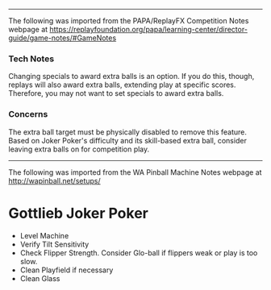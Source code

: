 ***
The following was imported from the PAPA/ReplayFX Competition Notes webpage at https://replayfoundation.org/papa/learning-center/director-guide/game-notes/#GameNotes
### Tech Notes
            
Changing specials to award extra balls is an option. If you do this, though, replays will also award extra balls, extending play at specific scores. Therefore, you may not want to set specials to award extra balls.

### Concerns
The extra ball target must be physically disabled to remove this feature. Based on Joker Poker's difficulty and its skill-based extra ball, consider leaving extra balls on for competition play.
***
The following was imported from the WA Pinball Machine Notes webpage at http://wapinball.net/setups/
# Gottlieb Joker Poker
-   Level Machine
-   Verify Tilt Sensitivity
-   Check Flipper Strength. Consider Glo-ball if flippers weak or play is too slow.
-   Clean Playfield if necessary
-   Clean Glass
